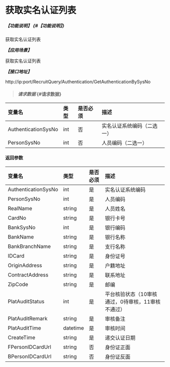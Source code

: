 # 获取实名认证列表
##### _【功能说明】_ {#【功能说明】}

获取实名认证列表


_**【应用场景】**_

获取实名认证列表


_**【接口地址】**_

http://ip:port/RecruitQuery/Authentication/GetAuthenticationBySysNo

> #### _请求数据_ {#请求数据}

| 变量名 | 类型 | 是否必须 | 描述 |
| :--- | :--- | :--- | :--- |
| AuthenticationSysNo| int | 否 | 实名认证系统编码（二选一） |
| PersonSysNo| int | 否 | 人员编码（二选一） |

#### 返回参数

| 变量名 | 类型 | 是否必须 | 描述 |
| :--- | :--- | :--- | :--- |
| AuthenticationSysNo| int | 是 | 实名认证系统编码 |
| PersonSysNo| int | 是 | 人员编码 |
| RealName| string | 是 | 人员姓名 |
| CardNo| string  | 是 | 银行卡号 |
| BankSysNo| int | 是 | 银行编码 |
| BankName| string  | 是 | 银行名称 |
| BankBranchName| string  | 是 | 支行名称 |
| IDCard| string  | 是 | 身份证号 |
| OriginAddress| string  | 是 | 户籍地址|
| ContractAddress| string  | 是 |联系地址 |
| ZipCode| string  | 是 | 邮编|
| PlatAuditStatus| int | 是 | 平台核验状态（10审核通过，0待审核，11审核不通过） |
| PlatAuditRemark| string  | 是 |审核备注|
| PlatAuditTime| datetime  | 是 | 审核时间|
| CreateTime| string  | 是 |递交认证日期|
| FPersonIDCardUrl | string | 否 | 身份证正面 |
| BPersonIDCardUrl | string | 否 | 身份证反面 |

